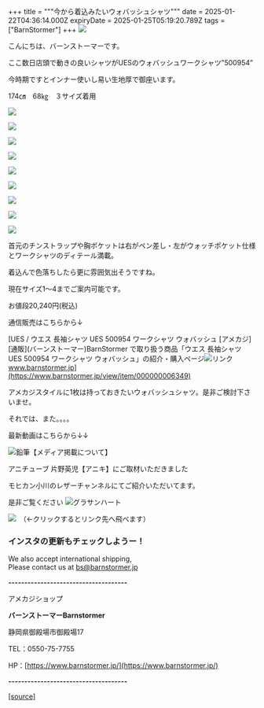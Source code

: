 +++
title = """今から着込みたいウォバッシュシャツ"""
date = 2025-01-22T04:36:14.000Z
expiryDate = 2025-01-25T05:19:20.789Z
tags = ["BarnStormer"]
+++
[![](https://stat.ameba.jp/user_images/20231023/16/barnstormer-go/b2/03/p/o0420015015354743273.png)](https://ameblo.jp/barnstormer-go/entry-12825670498.html)

こんにちは、バーンストーマーです。

ここ数日店頭で動きの良いシャツがUESのウォバッシュワークシャツ”500954”

今時期ですとインナー使いし易い生地厚で御座います。

174㎝　68㎏　３サイズ着用

[![](https://stat.ameba.jp/user_images/20250122/13/barnstormer-go/ce/00/j/o0466070015535877448.jpg)](https://stat.ameba.jp/user_images/20250122/13/barnstormer-go/ce/00/j/o0466070015535877448.jpg)

[![](https://stat.ameba.jp/user_images/20250122/13/barnstormer-go/fc/7a/j/o0466070015535877450.jpg)](https://stat.ameba.jp/user_images/20250122/13/barnstormer-go/fc/7a/j/o0466070015535877450.jpg)

[![](https://stat.ameba.jp/user_images/20250122/13/barnstormer-go/ef/b0/j/o0466070015535877452.jpg)](https://stat.ameba.jp/user_images/20250122/13/barnstormer-go/ef/b0/j/o0466070015535877452.jpg)

[![](https://stat.ameba.jp/user_images/20250122/13/barnstormer-go/bf/97/j/o0466070015535877454.jpg)](https://stat.ameba.jp/user_images/20250122/13/barnstormer-go/bf/97/j/o0466070015535877454.jpg)

[![](https://stat.ameba.jp/user_images/20250122/13/barnstormer-go/4a/98/j/o0700046615535877455.jpg)](https://stat.ameba.jp/user_images/20250122/13/barnstormer-go/4a/98/j/o0700046615535877455.jpg)

[![](https://stat.ameba.jp/user_images/20250122/13/barnstormer-go/d5/d3/j/o0700046615535877456.jpg)](https://stat.ameba.jp/user_images/20250122/13/barnstormer-go/d5/d3/j/o0700046615535877456.jpg)

[![](https://stat.ameba.jp/user_images/20250122/13/barnstormer-go/cd/f7/j/o0700046615535877457.jpg)](https://stat.ameba.jp/user_images/20250122/13/barnstormer-go/cd/f7/j/o0700046615535877457.jpg)

[![](https://stat.ameba.jp/user_images/20250122/13/barnstormer-go/2a/9e/j/o0700046615535877458.jpg)](https://stat.ameba.jp/user_images/20250122/13/barnstormer-go/2a/9e/j/o0700046615535877458.jpg)

[![](https://stat.ameba.jp/user_images/20250122/13/barnstormer-go/ec/e1/j/o0700046615535877459.jpg)](https://stat.ameba.jp/user_images/20250122/13/barnstormer-go/ec/e1/j/o0700046615535877459.jpg)

首元のチンストラップや胸ポケットは右がペン差し・左がウォッチポケット仕様とワークシャツのディテール満載。

着込んで色落ちしたら更に雰囲気出そうですね。

現在サイズ1～4までご案内可能です。

お値段20,240円(税込)

通信販売はこちらから↓

[UES / ウエス 長袖シャツ UES 500954 ワークシャツ ウォバッシュ \[アメカジ\] \[通販\](バーンストーマー)BarnStormer で取り扱う商品「ウエス 長袖シャツ UES 500954 ワークシャツ ウォバッシュ」の紹介・購入ページ![リンク](https://c.stat100.ameba.jp/ameblo/symbols/v3.20.0/svg/gray/editor_link.svg)www.barnstormer.jp](https://www.barnstormer.jp/view/item/000000006349)

アメカジスタイルに1枚は持っておきたいウォバッシュシャツ。是非ご検討下さいませ。

それでは、また。。。。

最新動画はこちらから↓↓

![鉛筆](https://stat100.ameba.jp/blog/ucs/img/char/char3/519.png)【メディア掲載について】

アニチューブ 片野英児【アニキ】にご取材いただきました

モヒカン小川のレザーチャンネルにてご紹介いただいてます。

是非ご覧ください ![グラサンハート](https://stat100.ameba.jp/blog/ucs/img/char/char3/148.png)

[![](https://stat.ameba.jp/user_images/20230412/16/barnstormer-go/6a/23/p/o0108010815269242493.png)](https://www.instagram.com/barnstormer_daily/)　（←クリックするとリンク先へ飛べます）

### インスタの更新もチェックしようー！

We also accept international shipping,  
Please contact us at bs@barnstormer.jp

**\-------------------------------------**

アメカジショップ

**バーンストーマーBarnstormer**

静岡県御殿場市御殿場17

TEL：0550-75-7755

HP：[https://www.barnstormer.jp/](https://www.barnstormer.jp/)

**\-------------------------------------**

[[source]](https://ameblo.jp/barnstormer-go/entry-12883423568.html)
